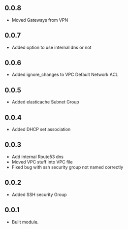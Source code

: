 ## 0.0.8

  - Moved Gateways from VPN

## 0.0.7

  - Added option to use internal dns or not

## 0.0.6

  - Added ignore_changes to VPC Default Network ACL

## 0.0.5
  
  - Added elasticache Subnet Group

## 0.0.4
  
  - Added DHCP set association

## 0.0.3

 - Add internal Route53 dns
 - Moved VPC stuff into VPC file
 - Fixed bug with ssh security group not named correctly

## 0.0.2

 - Added SSH security Group

## 0.0.1

 - Built module.
